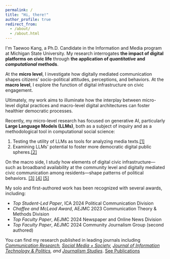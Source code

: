 ```yaml
---
permalink: /
title: "Hi, there!"
author_profile: true
redirect_from: 
  - /about/
  - /about.html
---
```


I'm Taewoo Kang, a Ph.D. Candidate in the Information and Media program at Michigan State University. 
My research interrogates **the impact of digital platforms on civic life** through **the application of *quantitative* and *computational* methods**.

At the **micro level**, I investigate how digitally mediated communication shapes citizens’ socio-political attitudes, perceptions, and behaviors.
At the **macro level**, I explore the function of digital infrastructure on civic engagement. 

Ultimately, my work aims to illuminate how the interplay between micro-level digital practices and macro-level digital architectures can foster healthier democratic processes.

Recently, my micro-level research has focused on generative AI, particularly **Large Language Models (LLMs)**, both as a subject of inquiry and as a methodological tool in computational social science:

1. Testing the utility of LLMs as tools for analyzing media texts.<a href="https://doi.org/10.48550/arXiv.2502.00903" target="_blank" rel="noopener noreferrer">[1]</a>
2. Examining LLMs' potential to foster more democratic digital public spheres.<a href="https://cristianvaccari.com/2024/10/03/program-of-the-10th-conference-of-the-international-journal-of-press-politics-university-of-edinburgh-17-18-october-2024/" target="_blank" rel="noopener noreferrer">[2]</a>

On the macro side, I study how elements of digital civic infrastructure—such as broadband availability at the community level and digitally mediated civic communication among residents—shape patterns of political behaviors. <a href="https://doi.org/10.1177/00936502241311943" target="_blank" rel="noopener noreferrer">[3]</a> <a href="https://doi.org/10.1177/00936502241311943" target="_blank" rel="noopener noreferrer">[4]</a> <a href="https://doi.org/10.1177/20563051251315255" target="_blank" rel="noopener noreferrer">[5]</a>

My solo and first-authored work has been recognized with several awards, including:

- *Top Student-Led Paper*, ICA 2024 Political Communication Division
- *Chaffee and McLeod Award*, AEJMC 2023 Communication Theory & Methods Division
- *Top Faculty Paper*, AEJMC 2024 Newspaper and Online News Division
- *Top Faculty Paper*, AEJMC 2024 Community Journalism Group (second authored)

You can find my research published in leading journals including *[Communication Research](https://doi.org/10.1177/00936502241311943), [Social Media + Society](https://doi.org/10.1177/20563051251315255), [Journal of Information Technology & Politics](https://doi.org/10.1080/19331681.2025.2511051), and [Journalism Studies](https://doi.org/10.1080/1461670X.2023.2246075)*. [See Publications](https://kteen2k.github.io/taewookang/publications/)
